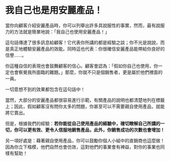 # 我自己也是用安麗產品！

當你向顧客介紹安麗產品時，你可以列舉出許多具說服性的事實，然而，最有說服力的方法就是簡單地說：「我自己也使用安麗產品！」

這句話傳達了很多訊息給顧客！它代表你所講的都是經驗之談；你不光是說說，而是真正地體驗安麗產品的效能。同時這也代表：你很確信安麗產品能帶給你良好的信譽……。

你這種自信的表現也會鼓舞顧客的信心。顧客會認為：「假如你自己也使用，你一定也會察覺我所面臨的難題。」那麼，你就不只是個銷售者，更是屬於他們裡面的一員。

一切意想不到的效果都包含在這句話中！

當然，大部分的安麗產品都很容易進行示範，有關產品的說明也都清楚地列在標籤上；因此，假如顧客沒有問你太多的問題，你甚至可以不需要親自使用產品，就能將它賣出。

但是，根據我們的經驗：**若你能從自己使用產品的經驗中，確切瞭解自己所講的一切，你可以更有效、更令人信服地銷售產品，此外，你銷售成功的次數也會增加！**

另一項好處是：藉著親自使用產品，你可以鼓勵你個人小組中的直銷商也這麼做！因為你立下楷模，他們自然也會仿效，這對他們的事業會有裨益，對你的事業也同樣有幫助！

